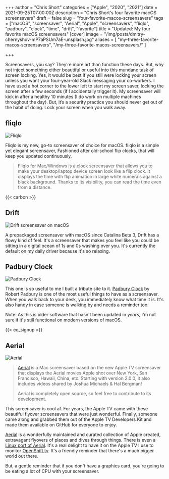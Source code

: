 +++
author = "Chris Short"
categories = ["Apple", "2020", "2021"]
date = 2021-09-25T07:00:00Z
description = "Chris Short's four favorite macOS screensavers"
draft = false
slug = "four-favorite-macos-screensavers"
tags = ["macOS", "screensaver", "Aerial", "Apple", "screensavers", "fliqlo", "padbury", "clock", "time", "drift", "favorite"]
title = "Updated: My four favorite macOS screensavers"
[cover]
image = "/img/posts/dmitry-chernyshov-mP7aPSUm7aE-unsplash.jpg"
aliases = [
    "my-three-favorite-macos-screensavers",
    "/my-three-favorite-macos-screensavers/"
]

+++

Screensavers, you say? They’re more art than function these days. But, why not inject something either beautiful or useful into this mundane task of screen locking. Yes, it would be best if you still were locking your screen unless you want your four-year-old Slack messaging your co-workers. I have used a hot corner to the lower left to start my screen saver, locking the screen after a few seconds (if I accidentally trigger it). My screensaver will kick in after a healthy 10 minutes (I do work on multiple machines throughout the day). But, it’s a security practice you should never get out of the habit of doing. Lock your screen when you walk away.

## fliqlo

![Fliqlo](/img/posts/fliqlo.webp#center)

Fliqlo is my new, go-to screensaver of choice for macOS. fliqlo is a simple yet elegant screensaver, Fashioned after old-school flip clocks, that will keep you updated continuously.

> Fliqlo for Mac/Windows is a clock screensaver that allows you to make your desktop/laptop device screen look like a flip clock. It displays the time with flip animation in large white numerals against a black background. Thanks to its visibility, you can read the time even from a distance.

{{< carbon >}}

## Drift

![Drift screensaver on macOS](/img/posts/drift_macos.jpg#center)

A prepackaged screensaver with macOS since Catalina Beta 3, Drift has a flowy kind of feel. It's a screensaver that makes you feel like you could be sitting in a digital ocean of 1s and 0s washing over you. It's currently the default on my daily driver because it's so relaxing.

## Padbury Clock

![Padbury Clock](/img/posts/padbury-clock-screen-saver.png#center)

This one is so useful to me I built a tribute site to it. [Padbury Clock](https://padbury.app/) by Robert Padbury is one of the most useful things to have as a screensaver. When you walk back to your desk, you immediately know what time it is. It's also handy in case someone is walking by and needs a reminder too.

Note: As this is older software that hasn't been updated in *years*, I'm not sure if it's still functional on modern versions of macOS.

{{< eo_signup >}}

## Aerial

![Aerial](/img/posts/aerial-screensaver.gif#center)

>[Aerial](https://github.com/JohnCoates/Aerial) is a Mac screensaver based on the new Apple TV screensaver that displays the Aerial movies Apple shot over New York, San Francisco, Hawaii, China, etc. Starting with version 2.0.0, it also includes videos shared by Joshua Michaels & Hal Bergman!
>
>Aerial is completely open source, so feel free to contribute to its development.

This screensaver is cool af. For years, the Apple TV came with these beautiful flyover screensavers that were just wonderful. Finally, someone came along and grabbed them out of the Apple TV Developers Kit and made them available on GitHub for everyone to enjoy.

[Aerial](https://github.com/JohnCoates/Aerial) is a wonderfully maintained and curated collection of Apple created, extravagant flyovers of places and dives through things. There is even a [Linux port of Aerial](https://github.com/graysky2/xscreensaver-aerial/). It's a real delight to have it on the Apple TV I use to monitor [OpenShift.tv](https://openshift.tv). It's a friendly reminder that there's a much bigger world out there.

But, a gentle reminder that if you don't have a graphics card, you're going to be eating a lot of CPU with your screensaver.
